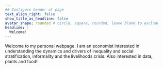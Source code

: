 ```yaml
---
## Configure header of page
text_align_right: false
show_title_as_headline: false
avatar_shape: rounded # circle, square, rounded, leave blank to exclude
headline: |
  Welcome!
---
```


<!-- this is a subheadline -->
Welcome to my personal webpage. I am an economist interested in understanding the dynamics and drivers of inequality and social stratification, informality and the livelihoods crisis. Also interested in data, plants and food!

